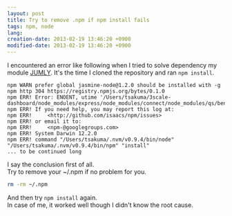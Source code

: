 ```yaml
---
layout: post
title: Try to remove .npm if npm install fails
tags: npm, node
lang: 
creation-date: 2013-02-19 13:46:20 +0900
modified-date: 2013-02-19 13:46:20 +0900
---
```

I encountered an error like following when I tried to solve dependency my module [JUMLY](https://github.com/tmtk75/jumly).
It's the time I cloned the repository and ran `npm install`.

    npm WARN prefer global jasmine-node@1.2.0 should be installed with -g
    npm http 304 https://registry.npmjs.org/bytes/0.1.0
    npm ERR! Error: ENOENT, utime '/Users/tsakuma/3scale-dashboard/node_modules/express/node_modules/connect/node_modules/qs/benchmark.js'
    npm ERR! If you need help, you may report this log at:
    npm ERR!     <http://github.com/isaacs/npm/issues>
    npm ERR! or email it to:
    npm ERR!     <npm-@googlegroups.com>
    npm ERR! System Darwin 12.2.0
    npm ERR! command "/Users/tsakuma/.nvm/v0.9.4/bin/node" "/Users/tsakuma/.nvm/v0.9.4/bin/npm" "install"
    ... to be continued long

I say the conclusion first of all.  
Try to remove your ~/.npm if no problem for you.

```bash
rm -rm ~/.npm    
```

And then try `npm install` again.  
In case of me, it worked well though I didn't know the root cause.
